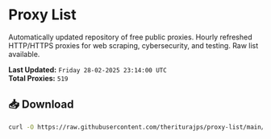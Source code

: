 # Proxy List

Automatically updated repository of free public proxies. Hourly refreshed HTTP/HTTPS proxies for web scraping, cybersecurity, and testing. Raw list available.

**Last Updated:** `Friday 28-02-2025 23:14:00 UTC`  
**Total Proxies:** `519`

## 📥 Download
```bash
curl -O https://raw.githubusercontent.com/theriturajps/proxy-list/main/proxies.txt
